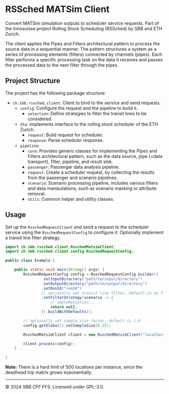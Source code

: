 # RSSched MATSim Client

Convert MATSim simulation outputs to scheduler service requests. Part of the Innosuisse project Rolling Stock
Scheduling (RSSched) by SBB and ETH Zurich.

The client applies the Pipes and Filters architectural pattern to process the source data in a sequential manner. The
pattern structures a system as a series of processing elements (filters) connected by channels (pipes). Each filter
performs a specific processing task on the data it receives and passes the processed data to the next filter through the
pipes.

## Project Structure

The project has the following package structure:

- `ch.sbb.rssched.client`: Client to bind to the service and send requests.
    - `config`: Configure the request and the pipeline to build it.
        - `selection`: Define strategies to filter the transit lines to be considered.
    - `dto`: implements interface to the rolling stock scheduler of the ETH Zurich.
        - `request`: Build request for scheduler.
        - `response`: Parse scheduler response.
    - `pipeline`:
        - `core`: Provides generic classes for implementing the Pipes and Filters architectural pattern, such as the
          data
          source, pipe (=data transport), filter, pipeline, and result sink.
        - `passenger`: Passenger data analysis pipeline.
        - `request`: Create a scheduler request, by collecting the results from the passenger and scenario pipelines.
        - `scenario`: Scenario processing pipeline, includes various filters and data manipulations, such as scenario
          masking or attribute removal.
        - `utils`: Common helper and utility classes.

## Usage

Set up the `RsschedRequestClient` and send a request to the scheduler service using the `RsschedRequestConfig` to
configure it. Optionally implement a transit line filter strategy.

```java
import ch.sbb.rssched.client.RsschedMatsimClient;
import ch.sbb.rssched.client.config.RsschedRequestConfig;

public class Example {

    public static void main(String[] args) {
        RsschedRequestConfig config = RsschedRequestConfig.builder()
                .setInputDirectory("path/to/input/directory")
                .setOutputDirectory("path/to/output/directory")
                .setRunId("runId")
                // optionally set transit line filter, default is no filtering
                .setFilterStrategy(scenario -> {
                    // implementation...
                    return null;
                }).buildWithDefaults();

        // optionally set sample size factor, default is 1.0
        config.getGlobal().setSampleSize(0.25);

        RsschedMatsimClient client = new RsschedMatsimClient("localhost", 3000);

        client.process(config);
    }

}
```

**Note:** There is a hard limit of 500 locations per instance, since the deadhead trip matrix grows exponentially.

---

© 2024 SBB CFF FFS. Licensed under GPL-3.0.
